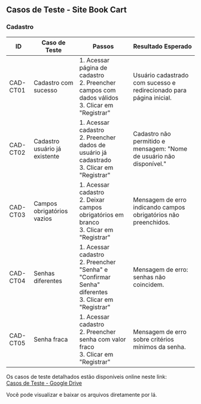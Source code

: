 ## Casos de Teste - Site Book Cart

### Cadastro

| ID       | Caso de Teste                  | Passos                                                                                     | Resultado Esperado                                                      |
| -------- | ----------------------------- | ------------------------------------------------------------------------------------------| --------------------------------------------------------------------- |
| CAD-CT01 | Cadastro com sucesso           | 1. Acessar página de cadastro<br>2. Preencher campos com dados válidos<br>3. Clicar em "Registrar" | Usuário cadastrado com sucesso e redirecionado para página inicial.  |
| CAD-CT02 | Cadastro usuário já existente  | 1. Acessar cadastro<br>2. Preencher dados de usuário já cadastrado<br>3. Clicar em "Registrar" | Cadastro não permitido e mensagem: "Nome de usuário não disponível." |
| CAD-CT03 | Campos obrigatórios vazios     | 1. Acessar cadastro<br>2. Deixar campos obrigatórios em branco<br>3. Clicar em "Registrar" | Mensagem de erro indicando campos obrigatórios não preenchidos.       |
| CAD-CT04 | Senhas diferentes              | 1. Acessar cadastro<br>2. Preencher "Senha" e "Confirmar Senha" diferentes<br>3. Clicar em "Registrar" | Mensagem de erro: senhas não coincidem.                              |
| CAD-CT05 | Senha fraca                   | 1. Acessar cadastro<br>2. Preencher senha com valor fraco<br>3. Clicar em "Registrar"       | Mensagem de erro sobre critérios mínimos da senha.           


Os casos de teste detalhados estão disponíveis online neste link:  
[Casos de Teste - Google Drive](https://drive.google.com/drive/folders/1kEd0kmj2tfNSS715mEzOcOvuunEsqx-f?usp=sharing)

Você pode visualizar e baixar os arquivos diretamente por lá.

